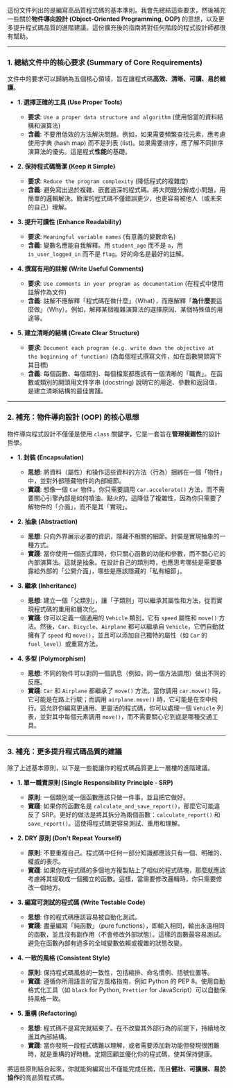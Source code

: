 這份文件列出的是編寫高品質程式碼的基本準則。我會先總結這些要求，然後補充一些關於**物件導向設計 (Object-Oriented Programming, OOP)** 的思想，以及更多提升程式碼品質的進階建議。這份擴充後的指南將對任何階段的程式設計師都很有幫助。

---

### 1. 總結文件中的核心要求 (Summary of Core Requirements)

文件中的要求可以歸納為五個核心領域，旨在讓程式碼**高效、清晰、可讀、易於維護**。

*   **1. 選擇正確的工具 (Use Proper Tools)**
    *   **要求**: `Use a proper data structure and algorithm` (使用恰當的資料結構和演算法)
    *   **含義**: 不要用低效的方法解決問題。例如，如果需要頻繁查找元素，應考慮使用字典 (hash map) 而不是列表 (list)。如果需要排序，應了解不同排序演算法的優劣。這是程式**性能**的基礎。

*   **2. 保持程式碼簡潔 (Keep it Simple)**
    *   **要求**: `Reduce the program complexity` (降低程式的複雜度)
    *   **含義**: 避免寫出過於複雜、嵌套過深的程式碼。將大問題分解成小問題，用簡單的邏輯解決。簡潔的程式碼不僅錯誤更少，也更容易被他人（或未來的自己）理解。

*   **3. 提升可讀性 (Enhance Readability)**
    *   **要求**: `Meaningful variable names` (有意義的變數命名)
    *   **含義**: 變數名應能自我解釋。用 `student_age` 而不是 `a`，用 `is_user_logged_in` 而不是 `flag`。好的命名是最好的註解。

*   **4. 撰寫有用的註解 (Write Useful Comments)**
    *   **要求**: `Use comments in your program as documentation` (在程式中使用註解作為文件)
    *   **含義**: 註解不應解釋「程式碼在做什麼」（What），而應解釋「**為什麼**要這麼做」（Why）。例如，解釋某個複雜演算法的選擇原因、某個特殊值的用途等。

*   **5. 建立清晰的結構 (Create Clear Structure)**
    *   **要求**: `Document each program (e.g. write down the objective at the beginning of function)` (為每個程式撰寫文件，如在函數開頭寫下其目標)
    *   **含義**: 每個函數、每個類別、每個檔案都應該有一個清晰的「職責」。在函數或類別的開頭用文件字串 (docstring) 說明它的用途、參數和返回值，是建立清晰結構的最佳實踐。

---

### 2. 補充：物件導向設計 (OOP) 的核心思想

物件導向程式設計不僅僅是使用 `class` 關鍵字，它是一套旨在**管理複雜性**的設計哲學。

*   **1. 封裝 (Encapsulation)**
    *   **思想**: 將資料（屬性）和操作這些資料的方法（行為）捆綁在一個「物件」中，並對外部隱藏物件的內部細節。
    *   **實踐**: 想像一個 `Car` 物件。你只需要調用 `car.accelerate()` 方法，而不需要關心引擎內部是如何噴油、點火的。這降低了複雜性，因為你只需要了解物件的「介面」，而不是其「實現」。

*   **2. 抽象 (Abstraction)**
    *   **思想**: 只向外界展示必要的資訊，隱藏不相關的細節。封裝是實現抽象的一種方式。
    *   **實踐**: 當你使用一個函式庫時，你只關心函數的功能和參數，而不關心它的內部演算法。這就是抽象。在設計自己的類別時，也應思考哪些是需要暴露給外部的「公開介面」，哪些是應該隱藏的「私有細節」。

*   **3. 繼承 (Inheritance)**
    *   **思想**: 建立一個「父類別」，讓「子類別」可以繼承其屬性和方法，從而實現程式碼的重用和層次化。
    *   **實踐**: 你可以定義一個通用的 `Vehicle` 類別，它有 `speed` 屬性和 `move()` 方法。然後，`Car`、`Bicycle`、`Airplane` 都可以繼承自 `Vehicle`，它們自動就擁有了 `speed` 和 `move()`，並且可以添加自己獨特的屬性（如 `Car` 的 `fuel_level`）或重寫方法。

*   **4. 多型 (Polymorphism)**
    *   **思想**: 不同的物件可以對同一個訊息（例如，同一個方法調用）做出不同的反應。
    *   **實踐**: `Car` 和 `Airplane` 都繼承了 `move()` 方法。當你調用 `car.move()` 時，它可能是在路上行駛；而調用 `airplane.move()` 時，它可能是在空中飛行。這允許你編寫更通用、更靈活的程式碼，你可以處理一個 `Vehicle` 列表，並對其中每個元素調用 `move()`，而不需要關心它到底是哪種交通工具。

---

### 3. 補充：更多提升程式碼品質的建議

除了上述基本原則，以下是一些能讓你的程式碼品質更上一層樓的進階建議。

*   **1. 單一職責原則 (Single Responsibility Principle - SRP)**
    *   **原則**: 一個類別或一個函數應該只做一件事，並且把它做好。
    *   **實踐**: 如果你的函數名是 `calculate_and_save_report()`，那麼它可能違反了 SRP。更好的做法是將其拆分為兩個函數：`calculate_report()` 和 `save_report()`。這使得程式碼更容易測試、重用和理解。

*   **2. DRY 原則 (Don't Repeat Yourself)**
    *   **原則**: 不要重複自己。程式碼中任何一部分知識都應該只有一個、明確的、權威的表示。
    *   **實踐**: 如果你在程式碼的多個地方複製貼上了相似的程式碼塊，那麼就應該考慮將其提取成一個獨立的函數。這樣，當需要修改邏輯時，你只需要修改一個地方。

*   **3. 編寫可測試的程式碼 (Write Testable Code)**
    *   **思想**: 你的程式碼應該容易被自動化測試。
    *   **實踐**: 盡量編寫「純函數」（pure functions），即輸入相同，輸出永遠相同的函數，並且沒有副作用（不會修改外部狀態）。這樣的函數最容易測試。避免在函數內部有過多的全域變數依賴或複雜的狀態改變。

*   **4. 一致的風格 (Consistent Style)**
    *   **原則**: 保持程式碼風格的一致性，包括縮排、命名慣例、括號位置等。
    *   **實踐**: 遵循你所用語言的官方風格指南，例如 Python 的 PEP 8。使用自動格式化工具（如 `black` for Python, `Prettier` for JavaScript）可以自動保持風格一致。

*   **5. 重構 (Refactoring)**
    *   **思想**: 程式碼不是寫完就結束了。在不改變其外部行為的前提下，持續地改進其內部結構。
    *   **實踐**: 當你發現一段程式碼難以理解，或者需要添加新功能但發現很困難時，就是重構的好時機。定期回顧並優化你的程式碼，使其保持健康。

將這些原則結合起來，你就能夠編寫出不僅能完成任務，而且**健壯、可擴展、易於協作**的高品質程式碼。